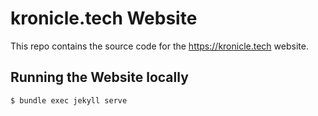 # kronicle.tech Website

This repo contains the source code for the https://kronicle.tech website.

## Running the Website locally

```shell
$ bundle exec jekyll serve
```
